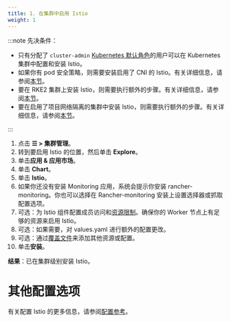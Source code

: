 ```yaml
---
title: 1. 在集群中启用 Istio
weight: 1
---
```


:::note 先决条件：

- 只有分配了 `cluster-admin` [Kubernetes 默认角色](https://kubernetes.io/docs/reference/access-authn-authz/rbac/#user-facing-roles)的用户可以在 Kubernetes 集群中配置和安装 Istio。
- 如果你有 pod 安全策略，则需要安装启用了 CNI 的 Istio。有关详细信息，请参阅[本节](../../../explanations/integrations-in-rancher/istio/configuration-options/pod-security-policies.md)。
- 要在 RKE2 集群上安装 Istio，则需要执行额外的步骤。有关详细信息，请参阅[本节](../../../explanations/integrations-in-rancher/istio/configuration-options/install-istio-on-rke2-cluster.md)。
- 要在启用了项目网络隔离的集群中安装 Istio，则需要执行额外的步骤。有关详细信息，请参阅[本节](../../../explanations/integrations-in-rancher/istio/configuration-options/project-network-isolation.md)。

:::

1. 点击 **☰ > 集群管理**。
1. 转到要启用 Istio 的位置，然后单击 **Explore**。
1. 单击**应用 & 应用市场**。
1. 单击 **Chart**。
1. 单击 **Istio**。
1. 如果你还没有安装 Monitoring 应用，系统会提示你安装 rancher-monitoring。你也可以选择在 Rancher-monitoring 安装上设置选择器或抓取配置选项。
1. 可选：为 Istio 组件配置成员访问和[资源限制](../../../explanations/integrations-in-rancher/istio/cpu-and-memory-allocations.md)。确保你的 Worker 节点上有足够的资源来启用 Istio。
1. 可选：如果需要，对 values.yaml 进行额外的配置更改。
1. 可选：通过[覆盖文件](../../../pages-for-subheaders/configuration-options.md#覆盖文件)来添加其他资源或配置。
1. 单击**安装**。

**结果**：已在集群级别安装 Istio。

# 其他配置选项

有关配置 Istio 的更多信息，请参阅[配置参考](../../../pages-for-subheaders/configuration-options.md)。

